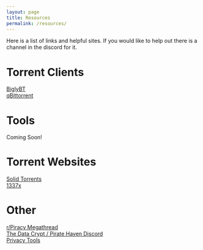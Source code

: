 ```yaml
---
layout: page
title: Resources
permalink: /resources/
---
```

Here is a list of links and helpful sites. If you would like to help out there is a channel in the discord for it.  

# Torrent Clients
[BiglyBT](https://www.biglybt.com/)  
[qBittorrent](https://www.qbittorrent.org/)  
# Tools
Coming Soon!
# Torrent Websites
[Solid Torrents](https://solidtorrents.net/movies)  
[1337x](https://1337x.buzz/)  
# Other
[r/Piracy Megathread](https://www.reddit.com/r/Piracy/wiki/megathread)  
[The Data Crypt / Pirate Haven Discord](https://discord.com/invite/JWqrdfN9Y8)  
[Privacy Tools](https://privacytools.io/)  
